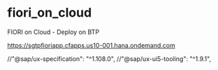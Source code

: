 # fiori_on_cloud
FIORI on Cloud  - Deploy on BTP

https://sgtpfioriapp.cfapps.us10-001.hana.ondemand.com


//"@sap/ux-specification": "^1.108.0",
    //"@sap/ux-ui5-tooling": "^1.9.1",
